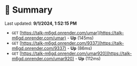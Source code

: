 # 📖 Summary
Last updated: **9/1/2024, 1:52:15 PM**

- `GET` [https://talk-m6gd.onrender.com/umar](https://talk-m6gd.onrender.com/umar) - **Up** (145ms)
- `GET` [https://talk-m6gd.onrender.com/9337](https://talk-m6gd.onrender.com/9337) - **Up** (86ms)
- `GET` [https://talk-m6gd.onrender.com/umar920](https://talk-m6gd.onrender.com/umar920) - **Up** (112ms)
